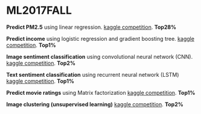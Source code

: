# ML2017FALL

**Predict PM2.5** using linear regression. 
[kaggle competition](https://www.kaggle.com/c/ml-2017fall-hw1). **Top28%**

**Predict income** using logistic regression and gradient boosting tree.
[kaggle competition](https://www.kaggle.com/c/ml-2017fall-hw2). **Top1%**

**Image sentiment classification** using convolutional neural network (CNN).
[kaggle competition](https://www.kaggle.com/c/ml-2017fall-hw3). **Top2%**

**Text sentiment classification** using recurrent neural network (LSTM)
[kaggle competition](https://www.kaggle.com/c/ml-2017fall-hw4). **Top1%**

**Predict movie ratings** using Matrix factorization
[kaggle competition](https://www.kaggle.com/c/ml2017-fall-hw5). **Top1%**

**Image clustering (unsupervised learning)**
[kaggle competition](https://www.kaggle.com/c/ml2017fall-hw6). **Top2%**